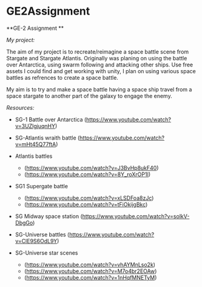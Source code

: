 # GE2Assignment
**GE-2 Assignment **

*My project:*

The aim of my project is to recreate/reimagine a space battle scene from Stargate and Stargate Atlantis. Originally was planing on using the battle over Antarctica, using swarm following and attacking other ships. Use free assets I could find and get working with unity, I plan on using various space battles as refrences to create a space battle.

My aim is to try and make a space battle having a space ship travel from a space stargate to another part of the galaxy to engage the enemy.


*Resources:*

- SG-1 Battle over Antarctica (https://www.youtube.com/watch?v=3UZlgjuqnHY)

- SG-Atlantis wraith battle (https://www.youtube.com/watch?v=mHt45Q77ftA)

- Atlantis battles 
  - (https://www.youtube.com/watch?v=J3BvHp8ukF40)
  - (https://www.youtube.com/watch?v=8Y_roXrOP1I)
  
- SG1 Supergate battle 
  - (https://www.youtube.com/watch?v=xLSDFoa8zJc)
  - (https://www.youtube.com/watch?v=tFiOkijgBkc)
  
- SG Midway space station (https://www.youtube.com/watch?v=solkV-DbgGo)

- SG-Universe battles (https://www.youtube.com/watch?v=ClE9S6OdL9Y)

- SG-Universe star scenes 
  - (https://www.youtube.com/watch?v=vhAYMnLso2k)
  - (https://www.youtube.com/watch?v=M7o4br2EOAw)
  - (https://www.youtube.com/watch?v=1nHqfMNETyM)
